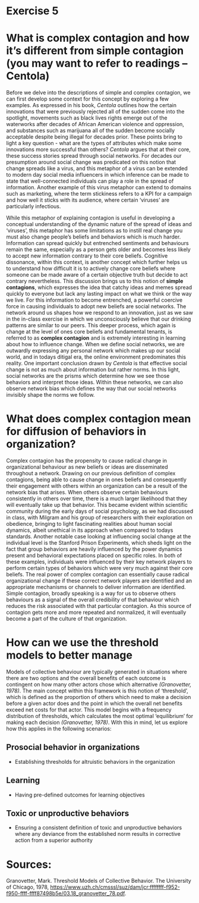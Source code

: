 Exercise 5
================

# What is complex contagion and how it’s different from simple contagion (you may want to refer to readings – Centola)

Before we delve into the descriptions of simple and complex contagion,
we can first develop some context for this concept by exploring a few
examples. As expressed in his book, *Centola* outlines how the certain
innovations that were previously rejected all of the sudden come into
the spotlight, movements such as black lives rights emerge out of the
waterworks after decades of African American violence and oppression,
and substances such as marijuana all of the sudden become socially
acceptable despite being illegal for decades prior. These points bring
to light a key question - what are the types of attributes which make
some innovations more successful than others? *Centola* argues that at
their core, these success stories spread through social networks. For
decades our presumption around social change was predicated on this
notion that change spreads like a virus, and this metaphor of a virus
can be extended to modern day social media influencers in which
inference can be made to state that well-connected individuals can play
a role in the spread of information. Another example of this virus
metaphor can extend to domains such as marketing, where the term
stickiness refers to a KPI for a campaign and how well it sticks with
its audience, where certain ‘viruses’ are particularly infectious.

While this metaphor of explaining contagion is useful in developing a
conceptual understanding of the dynamic nature of the spread of ideas
and ‘viruses’, this metaphor has some limitations as to instill real
change you must also change people’s beliefs and behaviors which is much
harder. Information can spread quickly but entrenched sentiments and
behaviours remain the same, especially as a person gets older and
becomes less likely to accept new information contrary to their core
beliefs. Cognitive dissonance, within this context, is another concept
which further helps us to understand how difficult it is to actively
change core beliefs where someone can be made aware of a certain
objective truth but decide to act contrary nevertheless. This discussion
brings us to this notion of **simple contagions**, which expresses the
idea that catchy ideas and memes spread quickly to everyone but lack any
lasting impact on what we think or the way we live. For this information
to become entrenched, a powerful coercive force in causing individuals
to adopt new beliefs are social networks. The network around us shapes
how we respond to an innovation, just as we saw in the in-class exercise
in which we unconsciously believe that our drinking patterns are similar
to our peers. This deeper process, which again is change at the level of
ones core beliefs and fundamental tenants, is referred to as **complex
contagion** and is extremely interesting in learning about how to
influence change. When we define social networks, we are outwardly
expressing any personal network which makes up our social world, and in
todays ditigal era, the online environment predominates this reality.
One important conclusion drawn by *Centola* is that effective social
change is not as much about information but rather norms. In this light,
social networks are the prisms which determine how we see those
behaviors and interpret those ideas. Within these networks, we can also
observe network bias which defines the way that our social networks
invisibly shape the norms we follow.

# What does complex contagion mean for diffusion of behaviors in organization?

Complex contagion has the propensity to cause radical change in
organizational behaviour as new beliefs or ideas are disseminated
throughout a network. Drawing on our previous definition of complex
contagions, being able to cause change in ones beliefs and consequently
their engagement with others within an organization can be a result of
the network bias that arises. When others observe certain behaviours
consistently in others over time, there is a much larger likelihood that
they will eventually take up that behavior. This became evident within
scientific community during the early days of social psychology, as we
had discussed in class, with Milgram and his group of researchers with
their exploration on obedience, bringing to light fascinating realities
about human social dynamics, albeit unethical in its approach when
compared to todays standards. Another notable case looking at
influencing social change at the individual level is the Stanford Prison
Experiments, which sheds light on the fact that group behaviors are
heavily influenced by the power dynamics present and behavioral
expectations placed on specific roles. In both of these examples,
individuals were influenced by their key network players to perform
certain types of behaviors which were very much against their core
beliefs. The real power of complex contagion can essentially cause
radical organizational change if these correct network players are
identified and an appropriate mechanisms or channels to deliver
information are identified. Simple contagion, broadly speaking is a way
for us to observe others behaviours as a signal of the overall
credibility of that behaviour which reduces the risk associated with
that particular contagion. As this source of contagion gets more and
more repeated and normalized, it will eventually become a part of the
culture of that organization.

# How can we use the threshold models to better manage

Models of collective behaviour are typically generated in situations
where there are two options and the overall benefits of each outcome is
contingent on how many other actors chose which alternative
*(Granovetter, 1978)*. The main concept within this framework is this
notion of ‘threshold’, which is defined as the proportion of others
which need to make a decision before a given actor does and the point in
which the overall net benefits exceed net costs for that actor. This
model begins with a frequency distribution of thresholds, which
calculates the most optimal ‘equilibrium’ for making each decision
*(Granovetter, 1978)*. With this in mind, let us explore how this
applies in the following scenarios:

## Prosocial behavior in organizations

-   Establishing thresholds for altruistic behaviors in the organization

## Learning

-   Having pre-defined outcomes for learning objectives

## Toxic or unproductive behaviors

-   Ensuring a consistent definition of toxic and unproductive behaviors
    where any deviance from the established norm results in corrective
    action from a superior authority

# Sources:

Granovetter, Mark. Threshold Models of Collective Behavior. The
University of Chicago, 1978,
<https://www.uzh.ch/cmsssl/suz/dam/jcr:ffffffff-f952-f950-ffff-ffff87498b5e/03.18_granovetter_78.pdf>.
